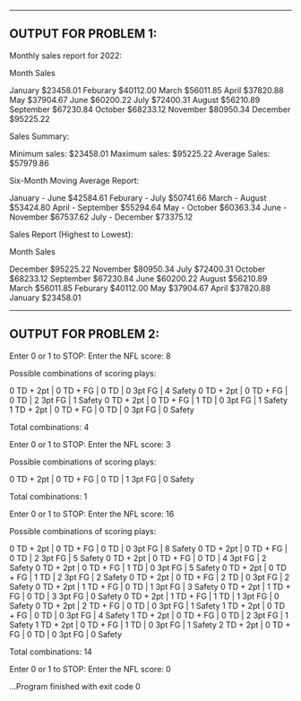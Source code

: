 -------------------------------------------------------
OUTPUT FOR PROBLEM 1:
-------------------------------------------------------

Monthly sales report for 2022:

Month     Sales

January   $23458.01
Feburary   $40112.00
March   $56011.85
April   $37820.88
May   $37904.67
June   $60200.22
July   $72400.31
August   $56210.89
September   $67230.84
October   $68233.12
November   $80950.34
December   $95225.22

Sales Summary: 

Minimum sales:   $23458.01
Maximum sales:   $95225.22
Average Sales:   $57979.86

Six-Month Moving Average Report: 

January  -  June   $42584.61 
Feburary -  July   $50741.66 
March    -  August   $53424.80 
April    -  September   $55294.64 
May      -  October   $60363.34 
June     -  November   $67537.62 
July     -  December   $73375.12 

Sales Report (Highest to Lowest): 

Month      Sales

December   $95225.22
November   $80950.34
July   $72400.31
October   $68233.12
September   $67230.84
June   $60200.22
August   $56210.89
March   $56011.85
Feburary   $40112.00
May   $37904.67
April   $37820.88
January   $23458.01



-------------------------------------------------------
OUTPUT FOR PROBLEM 2:
-------------------------------------------------------

Enter 0 or 1 to STOP: 
Enter the NFL score: 8

Possible combinations of scoring plays: 

0 TD + 2pt | 0 TD + FG | 0 TD | 0 3pt FG | 4 Safety
0 TD + 2pt | 0 TD + FG | 0 TD | 2 3pt FG | 1 Safety
0 TD + 2pt | 0 TD + FG | 1 TD | 0 3pt FG | 1 Safety
1 TD + 2pt | 0 TD + FG | 0 TD | 0 3pt FG | 0 Safety

Total combinations: 4

Enter 0 or 1 to STOP: 
Enter the NFL score: 3

Possible combinations of scoring plays: 

0 TD + 2pt | 0 TD + FG | 0 TD | 1 3pt FG | 0 Safety

Total combinations: 1

Enter 0 or 1 to STOP: 
Enter the NFL score: 16

Possible combinations of scoring plays: 

0 TD + 2pt | 0 TD + FG | 0 TD | 0 3pt FG | 8 Safety
0 TD + 2pt | 0 TD + FG | 0 TD | 2 3pt FG | 5 Safety
0 TD + 2pt | 0 TD + FG | 0 TD | 4 3pt FG | 2 Safety
0 TD + 2pt | 0 TD + FG | 1 TD | 0 3pt FG | 5 Safety
0 TD + 2pt | 0 TD + FG | 1 TD | 2 3pt FG | 2 Safety
0 TD + 2pt | 0 TD + FG | 2 TD | 0 3pt FG | 2 Safety
0 TD + 2pt | 1 TD + FG | 0 TD | 1 3pt FG | 3 Safety
0 TD + 2pt | 1 TD + FG | 0 TD | 3 3pt FG | 0 Safety
0 TD + 2pt | 1 TD + FG | 1 TD | 1 3pt FG | 0 Safety
0 TD + 2pt | 2 TD + FG | 0 TD | 0 3pt FG | 1 Safety
1 TD + 2pt | 0 TD + FG | 0 TD | 0 3pt FG | 4 Safety
1 TD + 2pt | 0 TD + FG | 0 TD | 2 3pt FG | 1 Safety
1 TD + 2pt | 0 TD + FG | 1 TD | 0 3pt FG | 1 Safety
2 TD + 2pt | 0 TD + FG | 0 TD | 0 3pt FG | 0 Safety

Total combinations: 14

Enter 0 or 1 to STOP: 
Enter the NFL score: 0


...Program finished with exit code 0
